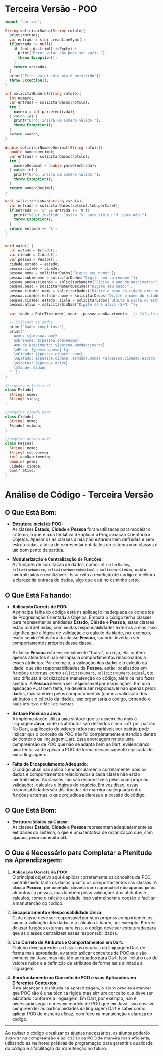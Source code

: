 # Terceira Versão - POO

```dart
import 'dart:io';

String solicitarDados(String rotulo){
  print(rotulo);
  var entrada = stdin.readLineSync();
  if(entrada != null){
    if (entrada.trim().isEmpty) { 
      print("Erro: valor não pode ser vazio.");
      throw Exception();
    }
    return entrada;
  }
  print("Erro: valor nulo não é permitido");
  throw Exception();
}

int solicitarNumero(String rotulo){
  int numero;
  var entrada = solicitarDados(rotulo);
  try {
    numero = int.parse(entrada); 
  } catch (e) {
    print("Erro: insira um número válido.");
    throw Exception();
  }
  return numero;
}

double solicitarNumeroDecimal(String rotulo){
  double numeroDecimal;
  var entrada = solicitarDados(rotulo);
  try {
    numeroDecimal = double.parse(entrada); 
  } catch (e) {
    print("Erro: insira um número válido.");
    throw Exception();
  }
  return numeroDecimal;
}

bool solicitarSimNao(String rotulo){
  var entrada = solicitarDados(rotulo).toUpperCase();
  if(entrada != 'S' && entrada != 'N'){ 
    print("Valor inválido. Insira 'S' para sim ou 'N' para não.");
    throw Exception();
  }
  return entrada == 'S';
}


void main() {
  var estado = Estado();
  var cidade = Cidade();
  var pessoa = Pessoa();
  cidade.estado = estado;
  pessoa.cidade = cidade;
  pessoa.nome = solicitarDados("Digite seu nome:");
  pessoa.sobrenome = solicitarDados("Digite seu sobrenome:");
  pessoa.anoNascimento = solicitarNumero("Digite o ano de nascimento:");
  pessoa.peso = solicitarNumeroDecimal("Digite seu peso:");
  pessoa.cidade!.nome = solicitarDados("Digite o nome da cidade onde mora:");
  pessoa.cidade!.estado!.nome = solicitarDados("Digite o nome do estado onde mora:");
  pessoa.cidade!.estado!.sigla = solicitarDados("Digite a sigla do estado:");
  pessoa.ativo = solicitarSimNao("Digite se é ativo (S/N):");
  
  var idade = DateTime.now().year - pessoa.anoNascimento!; // Cálculo da idade

  // Exibindo os dados
  print('Dados completos:');
  print('''
    Nome: ${pessoa.nome}
    Sobrenome: ${pessoa.sobrenome}
    Ano de Nascimento: ${pessoa.anoNascimento}
    \nPeso: ${pessoa.peso} kg
    \nCidade: ${pessoa.cidade!.nome}
    \nEstado: ${pessoa.cidade!.estado!.nome} (${pessoa.cidade!.estado!.sigla})
    \nStatus: ${pessoa.ativo}
    \nIdade: $idade
  ''');
}

//arquivo estado.dart
class Estado{
  String? nome; 
  String? sigla;
}

//arquivo cidade.dart
class Cidade{
  String? nome;
  Estado? estado;
}

//arquivo pessoa.dart
class Pessoa{
  String? nome;
  String? sobrenome;
  int? anoNascimento;
  double? peso; 
  Cidade? cidade;
  bool? ativo;
}
```
# Análise de Código - Terceira Versão

## O Que Está Bom:

- **Estrutura Inicial de POO:**  
  As classes **Estado**, **Cidade** e **Pessoa** foram utilizadas para modelar o sistema, o que é uma tentativa de aplicar a Programação Orientada a Objetos. Apesar de as classes ainda não estarem bem definidas e bem estruturadas, a ideia de representar entidades do sistema com classes é um bom ponto de partida.

- **Modularização e Centralização de Funções:**  
  As funções de solicitação de dados, como `solicitarDados`, `solicitarNumero`, `solicitarNumeroDecimal` e `solicitarSimNao`, estão centralizadas e reutilizáveis. Isso evita a repetição de código e melhora a clareza da entrada de dados, algo que está no caminho certo.

## O Que Está Falhando:

- **Aplicação Correta de POO:**  
  A principal falha do código está na aplicação inadequada de conceitos de Programação Orientada a Objetos. Embora o código tenha classes para representar as entidades **Estado**, **Cidade** e **Pessoa**, estas classes estão mal definidas, com muitas responsabilidades externas a elas. Isso significa que a lógica de validação e o cálculo da idade, por exemplo, estão sendo feitas fora da classe **Pessoa**, quando deveriam ser comportamentos próprios dessa classe.

  A classe **Pessoa** está essencialmente "burra", ou seja, ela contém apenas atributos e não encapsula comportamentos relacionados a esses atributos. Por exemplo, a validação dos dados e o cálculo da idade, que são responsabilidades da **Pessoa**, estão localizados em funções externas, como `solicitarNumero`, `solicitarNumeroDecimal`, etc. Isso dificulta a localização e manutenção do código, além de não fazer sentido. A **Pessoa** deveria ser responsável por essas ações. Em uma aplicação POO bem feita, ela deveria ser responsável não apenas pelos dados, mas também pelos comportamentos (como a validação dos atributos e o cálculo da idade). Isso organizaria o código, tornando-o mais intuitivo e fácil de manter.

- **Sintaxe Próxima a Java:**  
  A implementação utiliza uma sintaxe que se assemelha mais à linguagem **Java**, onde os atributos são definidos como `null` por padrão. No Dart, a aplicação de valores nulos nas variáveis por padrão pode indicar que o conceito de POO não foi completamente entendido dentro do contexto da linguagem Dart. Essa abordagem reflete uma compreensão de POO que não se adapta bem ao Dart, evidenciando uma tentativa de aplicar a POO de forma mecanicamente replicada de outra linguagem.

- **Falta de Encapsulamento Adequado:**  
  O código atual não aplica o encapsulamento corretamente, pois os dados e comportamentos relacionados a cada classe não estão centralizados. As classes não são responsáveis pelas suas próprias validações, cálculos e lógicas de negócio. Em vez disso, essas responsabilidades são distribuídas de maneira inadequada entre funções externas, o que prejudica a clareza e a coesão do código.

## O Que Está Bom:

- **Estrutura Básica da Classe:**  
  As classes **Estado**, **Cidade** e **Pessoa** representam adequadamente as entidades do sistema, o que é uma tentativa de organização que, com ajustes, pode ser muito útil. 

## O Que é Necessário para Completar a Plenitude na Aprendizagem:

1. **Aplicação Correta da POO:**  
   O principal objetivo aqui é aplicar corretamente os conceitos de POO, centralizando tanto os dados quanto os comportamentos nas classes. A classe **Pessoa**, por exemplo, deveria ser responsável não apenas pelos atributos da pessoa, mas também pelas validações dos atributos e cálculos, como o cálculo da idade. Isso vai melhorar a coesão e facilitar a manutenção do código.

2. **Encapsulamento e Responsabilidade Única:**  
   Cada classe deve ser responsável por seus próprios comportamentos, como a validação dos dados e o cálculo da idade, por exemplo. Em vez de usar funções externas para isso, o código deve ser estruturado para que as classes centralizem essas responsabilidades.

3. **Uso Correto de Atributos e Comportamentos em Dart:**  
   O aluno deve aprender a utilizar os recursos da linguagem Dart de forma mais apropriada, evitando aplicar conceitos de POO que são comuns em Java, mas não tão adequados para Dart. Isso inclui o uso de valores nulos e a definição de atributos de forma mais alinhada à linguagem.

4. **Aprofundamento no Conceito de POO e suas Aplicações em Diferentes Contextos:**  
   Para alcançar a plenitude na aprendizagem, o aluno precisa entender que POO não é uma técnica rígida, mas sim um conceito que deve ser adaptado conforme a linguagem. Em Dart, por exemplo, não é necessário seguir o mesmo modelo de POO que em Java. Isso envolve compreender as particularidades da linguagem Dart e saber como aplicar POO de maneira eficaz, com foco na manutenção e clareza do código.

---

Ao revisar o código e realizar os ajustes necessários, os alunos poderão avançar na compreensão e aplicação da POO de maneira mais eficiente, utilizando as melhores práticas de programação para garantir a qualidade do código e a facilitação da manutenção no futuro.

